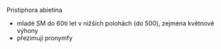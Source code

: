 Pristiphora abietina
- mladé SM do 60ti let v nižších polohách (do 500), zejména květnové výhony
- přezimují pronymfy